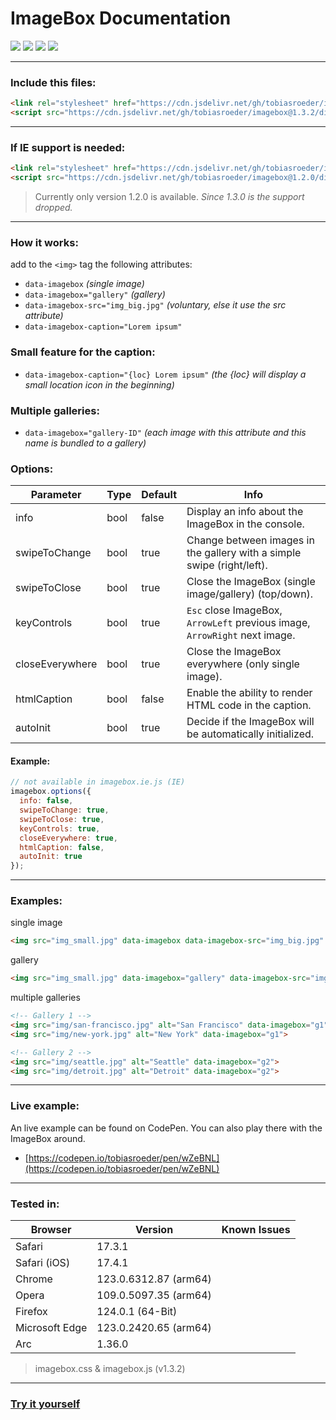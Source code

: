 # ImageBox Documentation

[![](https://img.shields.io/github/v/release/tobiasroeder/ImageBox?style=flat-square&label=Release)](https://github.com/tobiasroeder/ImageBox/releases/tag/1.3.2)
[![](https://img.shields.io/github/issues/tobiasroeder/ImageBox?style=flat-square&label=Issues)](https://github.com/tobiasroeder/ImageBox/issues)
[![](https://img.shields.io/github/license/tobiasroeder/ImageBox?style=flat-square&label=License)](https://github.com/tobiasroeder/ImageBox/blob/master/LICENSE)
[![](https://data.jsdelivr.com/v1/package/gh/tobiasroeder/ImageBox/badge)](https://www.jsdelivr.com/package/gh/tobiasroeder/ImageBox)

---

### Include this files:

```html
<link rel="stylesheet" href="https://cdn.jsdelivr.net/gh/tobiasroeder/imagebox@1.3.2/dist/imagebox.min.css">
<script src="https://cdn.jsdelivr.net/gh/tobiasroeder/imagebox@1.3.2/dist/imagebox.min.js"></script>
```
---

### If IE support is needed:

```html
<link rel="stylesheet" href="https://cdn.jsdelivr.net/gh/tobiasroeder/imagebox@1.2.0/dist/imagebox.min.css">
<script src="https://cdn.jsdelivr.net/gh/tobiasroeder/imagebox@1.2.0/dist/imagebox.ie.min.js"></script>
```
> Currently only version 1.2.0 is available.
> _Since 1.3.0 is the support dropped._

---

### How it works:

add to the `<img>` tag the following attributes:

- `data-imagebox` _(single image)_
- `data-imagebox="gallery"` _(gallery)_
- `data-imagebox-src="img_big.jpg"` _(voluntary, else it use the src attribute)_
- `data-imagebox-caption="Lorem ipsum"`

### Small feature for the caption:

- `data-imagebox-caption="{loc} Lorem ipsum"` _(the {loc} will display a small location icon in the beginning)_

### Multiple galleries:

- `data-imagebox="gallery-ID"` _(each image with this attribute and this name is bundled to a gallery)_

### Options:

Parameter | Type | Default | Info
--- | --- | --- | ---
info | bool | false | Display an info about the ImageBox in the console.
swipeToChange | bool | true | Change between images in the gallery with a simple swipe (right/left).
swipeToClose | bool | true | Close the ImageBox (single image/gallery) (top/down).
keyControls | bool | true | `Esc` close ImageBox, `ArrowLeft` previous image, `ArrowRight` next image.
closeEverywhere | bool | true | Close the ImageBox everywhere (only single image).
htmlCaption | bool | false | Enable the ability to render HTML code in the caption.
autoInit | bool | true | Decide if the ImageBox will be automatically initialized.

#### Example:

```javascript
// not available in imagebox.ie.js (IE)
imagebox.options({
  info: false,
  swipeToChange: true,
  swipeToClose: true,
  keyControls: true,
  closeEverywhere: true,
  htmlCaption: false,
  autoInit: true
});
```

---

### Examples:

single image

```html
<img src="img_small.jpg" data-imagebox data-imagebox-src="img_big.jpg" data-imagebox-caption="Lorem ipsum">
```

gallery

```html
<img src="img_small.jpg" data-imagebox="gallery" data-imagebox-src="img_big.jpg" data-imagebox-caption="Lorem ipsum">
```

multiple galleries

```html
<!-- Gallery 1 -->
<img src="img/san-francisco.jpg" alt="San Francisco" data-imagebox="g1">
<img src="img/new-york.jpg" alt="New York" data-imagebox="g1">

<!-- Gallery 2 -->
<img src="img/seattle.jpg" alt="Seattle" data-imagebox="g2">
<img src="img/detroit.jpg" alt="Detroit" data-imagebox="g2">
```

---

### Live example:

An live example can be found on CodePen. You can also play there with the ImageBox around.
- [https://codepen.io/tobiasroeder/pen/wZeBNL](https://codepen.io/tobiasroeder/pen/wZeBNL)

---

### Tested in:

Browser | Version | Known Issues
--- | --- | ---
Safari | 17.3.1 |
Safari (iOS) | 17.4.1 |
Chrome | 123.0.6312.87 (arm64) |
Opera | 109.0.5097.35 (arm64) |
Firefox | 124.0.1 (64-Bit) |
Microsoft Edge | 123.0.2420.65 (arm64) |
Arc | 1.36.0 |

> imagebox.css & imagebox.js (v1.3.2)

---

### [Try it yourself](https://codepen.io/tobiasroeder/pen/wZeBNL)
